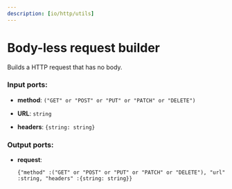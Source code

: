 ```yaml
---
description: [io/http/utils]
---
```


# Body-less request builder

Builds a HTTP request that has no body.

### Input ports:

* __method__: `("GET" or "POST" or "PUT" or "PATCH" or "DELETE")`


* __URL__: `string`


* __headers__: `{string: string}`

### Output ports:

* __request__: 
    ```
    {"method" :("GET" or "POST" or "PUT" or "PATCH" or "DELETE"), "url" :string, "headers" :{string: string}}
    ```

